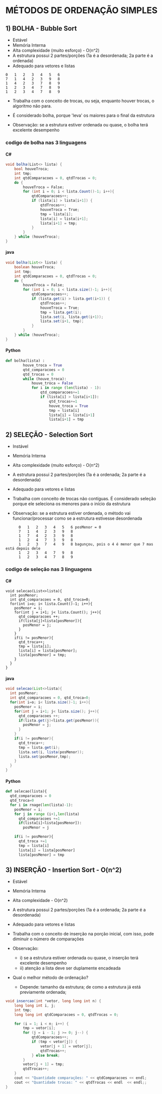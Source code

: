 # MÉTODOS DE ORDENAÇÃO SIMPLES

## 1) BOLHA - Bubble Sort
- Estável
- Memória Interna
- Alta complexidade (muito esforço) - O(n^2)
- A estrutura possui 2 partes/porções (1a é a desordenada; 2a parte é a ordenada)
- Adequado para vetores e listas
  
```
0   1   2   3   4   5   6
7   1   4   2   3   9   8
1   4   2   3   7   8   9
1   2   3   4   7   8   9
1   2   3   4   7   8   9
```
- Trabalha com o conceito de trocas, ou seja, enquanto houver trocas, o algoritmo não para.
- É considerado bolha, porque 'leva' os maiores para o final da estrutura

- Observação: se a estrutura estiver ordenada ou quase, o bolha terá excelente desempenho
### codigo de bolha nas 3 linguagens
#### C#
```c#
void bolha(List<> lista) {
    bool houveTroca;
    int tmp;
    int qtdComparacoes = 0, qtdTrocas = 0;
    do {
        houveTroca = False;
        for (int i = 0; i < lista.Count()-1; i++){
            qtdComparacoes++;
            if (lista[i] > lista[i+1]) {
                qtdTrocas++;
                houveTroca = True;
                tmp = lista[i];
                lista[i] = lista[i+1];
                lista[i+1] = tmp;
            }
        }
    } while (houveTroca);
}

````
#### java

```java
void bolha(List<> lista) {
    boolean houveTroca;
    int tmp;
    int qtdComparacoes = 0, qtdTrocas = 0;
    do {
        houveTroca = False;
        for (int i = 0; i < lista.size()-1; i++){
            qtdComparacoes++;
            if (lista.get(i) > lista.get(i+1)) {
                qtdTrocas++;
                houveTroca = True;
                tmp = lista.get(i);
                lista.set(i, lista.get(i+1));
                lista.set(i+1, tmp);
            }
        }
    } while (houveTroca);
}

```
#### Python

```python
def bolha(lista) :
        houve_troca = True
        qtd_comparacoes = 0
        qtd_trocas = 0
        while (houve_troca):    
            houve_troca = False
            for i in range (len(lista) - 1):
                qtd_comparacoes+=1
                if (lista[i] > lista[i+1]):
                    qtd_trocas+=1
                    houve_troca = True
                    tmp = lista[i]
                    lista[i] = lista[i+1]
                    lista[i+1] = tmp

```
## 2) SELEÇÃO - Selection Sort
- Instável
- Memória Interna
- Alta complexidade (muito esforço) - O(n^2)
- A estrutura possui 2 partes/porções (1a é a ordenada; 2a parte é a desordenada)
- Adequado para vetores e listas

- Trabalha com conceito de trocas não contíguas. É considerado seleção porque ele seleciona os menores para o início da estrutura

- Observação: se a estrutura estiver ordenada, o método vai funcionar/processar como se a estrutura estivesse desordenada
  
```
      0   1   2   3   4   5   6 posMenor = 0 
      7   1   4   2   3   9   8
      1   7   4   2   3   9   8
      1   2   4   7   3   9   8
      1   2   3   7   4   9   8 bagunçou, pois o 4 é menor que 7 mas está depois dele
      1   2   3   4   7   9   8
      1   2   3   4   7   8   9
```
### codigo de seleção nas 3 linguagens

#### C#

```.c#
void selecao(List<>lista){
  int posMenor;
  int qtd_comparacoes = 0, qtd_troca=0;
  for(int i=o; i< lista.Count()-1; i++){
    posMenor = i;
    for(int j = i+1; j< lista.Count(); j++){
      qtd_comparacoes ++;
      if(lista[j]<lista[posMenor]){
        posMenor = j;
      }
    }
    if(i != posMenor){
      qtd_troca++;
      tmp = lista[i];
      lista[i] = lista[posMenor];
      lista[posMenor] = tmp;
    }  
  }
}
```
#### java
```.java
void selecao(List<>lista){
  int posMenor;
  int qtd_comparacoes = 0, qtd_troca=0;
  for(int i=o; i< lista.size()-1; i++){
    posMenor = i;
    for(int j = i+1; j< lista.size(); j++){
      qtd_comparacoes ++;
      if(lista.get(j)<lista.get(posMenor)){
        posMenor = j;
      }
    }
    if(i != posMenor){
      qtd_troca++;
      tmp = lista.get(i);
      lista.set(i, lista(posMenor));
      lista.set(posMenor,tmp);
    }  
  }
}
```

#### Python
```.py
def selecao(lista){
  qtd_comparacoes = 0
  qtd_troca=0
  for i in rnage(len(lista)-1):
    posMenor = i;
    for j in range (i+1,len(lista)
      qtd_comparacoes +=1
      if(lista[i]<lista[posMenor]):
        posMenor = j
      
    if(i != posMenor){
      qtd_troca +=1
      tmp = lista[i]
      lista[i] = lista[posMenor]
      lista[posMenor] = tmp

```

## 3) INSERÇÃO - Insertion Sort - O(n^2)
- Estável
- Memória Interna
- Alta complexidade - O(n^2)
- A estrutura possui 2 partes/porções (1a é a ordenada; 2a parte é a desordenada)
- Adequado para vetores e listas

 - Trabalha com o conceito de inserção na porção inicial, com isso, pode diminuir o número de comparações

 - Observação:
     - i) se a estrutura estiver ordenada ou quase, o inserção terá excelente desempenho
     - ii) atenção a lista deve ser duplamente encadeada



- Qual o melhor método de ordenação?
  - Depende: tamanho da estrutura; de como a estrutura já está previamente ordenada;

```c#
void insercao(int *vetor, long long int n) {
    long long int i, j;
    int tmp;
    long long int qtdComparacoes = 0, qtdTrocas = 0;
 
    for (i = 1; i < n; i++) {
        tmp = vetor[i];
        for (j = i - 1; j >= 0; j--) {
            qtdComparacoes++;
            if (tmp < vetor[j]) {
                vetor[j + 1] = vetor[j];
                qtdTrocas++;
            } else break;
        }
        vetor[j + 1] = tmp;
        qtdTrocas++;
    }
    cout << "Quantidade comparações: " << qtdComparacoes << endl;
    cout << "Quantidade trocas: " << qtdTrocas << endl  << endl;;
}
```


